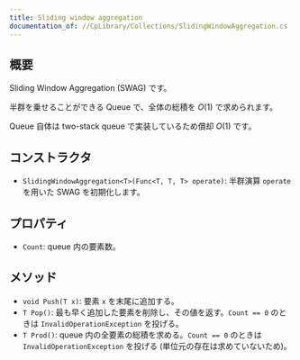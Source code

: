 ```yaml
---
title: Sliding window aggregation
documentation_of: //CpLibrary/Collections/SlidingWindowAggregation.cs
---
```


## 概要

Sliding Window Aggregation (SWAG) です。

半群を乗せることができる Queue で、全体の総積を $O(1)$ で求められます。

Queue 自体は two-stack queue で実装しているため償却 $O(1)$ です。

## コンストラクタ

- `SlidingWindowAggregation<T>(Func<T, T, T> operate)`: 半群演算 `operate` を用いた SWAG を初期化します。

## プロパティ

- `Count`: queue 内の要素数。

## メソッド

- `void Push(T x)`: 要素 `x` を末尾に追加する。
- `T Pop()`: 最も早く追加した要素を削除し、その値を返す。`Count == 0` のときは `InvalidOperationException` を投げる。
- `T Prod()`: queue 内の全要素の総積を求める。`Count == 0` のときは `InvalidOperationException` を投げる (単位元の存在は求めていないため)。
